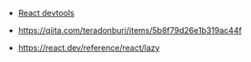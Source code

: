 - [React devtools](https://zenn.dev/irico/articles/acafb8bc7fb7f7#%E3%83%91%E3%83%95%E3%82%A9%E3%83%BC%E3%83%9E%E3%83%B3%E3%82%B9%E5%90%91%E4%B8%8A%E3%81%AE%E5%BF%83%E5%BE%97%E3%81%9D%E3%81%AE2%3A-devtool%E3%82%92%E4%BD%BF%E3%81%84%E3%81%93%E3%81%AA%E3%81%99)

- https://qiita.com/teradonburi/items/5b8f79d26e1b319ac44f

- https://react.dev/reference/react/lazy
